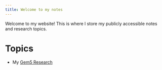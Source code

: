 ```yaml
---
title: Welcome to my notes
---
```

Welcome to my website!
This is where I store my publicly accessible notes and research topics.

# Topics
- My [Gem5 Research](Gem5/Introduction)